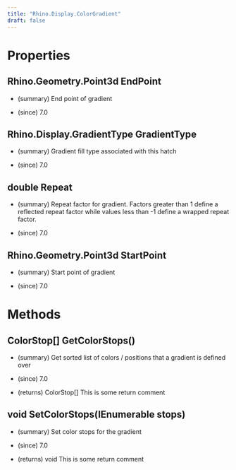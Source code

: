 ```yaml
---
title: "Rhino.Display.ColorGradient"
draft: false
---
```


# Properties
## Rhino.Geometry.Point3d EndPoint
- (summary) 
     End point of gradient
     
- (since) 7.0
## Rhino.Display.GradientType GradientType
- (summary) 
     Gradient fill type associated with this hatch
     
- (since) 7.0
## double Repeat
- (summary) 
     Repeat factor for gradient. Factors greater than 1 define a reflected
     repeat factor while values less than -1 define a wrapped repeat factor.
     
- (since) 7.0
## Rhino.Geometry.Point3d StartPoint
- (summary) 
     Start point of gradient
     
- (since) 7.0
# Methods
## ColorStop[] GetColorStops()
- (summary) 
     Get sorted list of colors / positions that a gradient is defined over
     
- (since) 7.0
- (returns) ColorStop[] This is some return comment
## void SetColorStops(IEnumerable<ColorStop> stops)
- (summary) 
     Set color stops for the gradient
     
- (since) 7.0
- (returns) void This is some return comment
